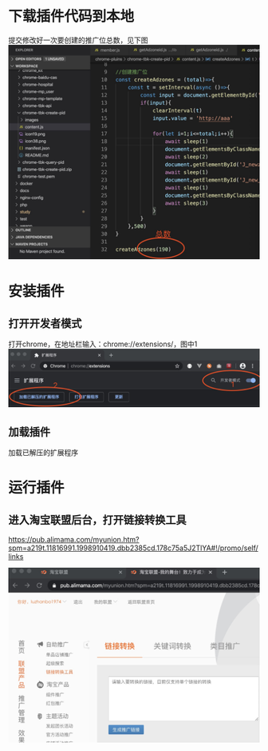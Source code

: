 # 下载插件代码到本地
提交修改好一次要创建的推广位总数，见下图 
![修改数量](images/3.jpg)

# 安装插件
## 打开开发者模式
打开chrome，在地址栏输入：chrome://extensions/，图中1
![插件安装](images/1.jpg)
## 加载插件
加载已解压的扩展程序 

# 运行插件
## 进入淘宝联盟后台，打开链接转换工具 
https://pub.alimama.com/myunion.htm?spm=a219t.11816991.1998910419.dbb2385cd.178c75a5J2TlYA#!/promo/self/links

![打开链接转换工具](images/2.jpg)

